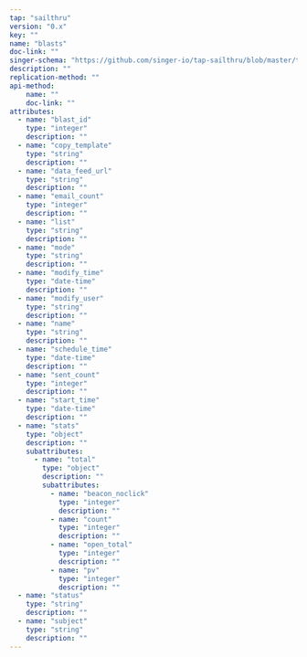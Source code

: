 ```yaml
---
tap: "sailthru"
version: "0.x"
key: ""
name: "blasts"
doc-link: ""
singer-schema: "https://github.com/singer-io/tap-sailthru/blob/master/tap_sailthru/schemas/blasts.json"
description: ""
replication-method: ""
api-method:
    name: ""
    doc-link: ""
attributes:
  - name: "blast_id"
    type: "integer"
    description: ""
  - name: "copy_template"
    type: "string"
    description: ""
  - name: "data_feed_url"
    type: "string"
    description: ""
  - name: "email_count"
    type: "integer"
    description: ""
  - name: "list"
    type: "string"
    description: ""
  - name: "mode"
    type: "string"
    description: ""
  - name: "modify_time"
    type: "date-time"
    description: ""
  - name: "modify_user"
    type: "string"
    description: ""
  - name: "name"
    type: "string"
    description: ""
  - name: "schedule_time"
    type: "date-time"
    description: ""
  - name: "sent_count"
    type: "integer"
    description: ""
  - name: "start_time"
    type: "date-time"
    description: ""
  - name: "stats"
    type: "object"
    description: ""
    subattributes:
      - name: "total"
        type: "object"
        description: ""
        subattributes:
          - name: "beacon_noclick"
            type: "integer"
            description: ""
          - name: "count"
            type: "integer"
            description: ""
          - name: "open_total"
            type: "integer"
            description: ""
          - name: "pv"
            type: "integer"
            description: ""
  - name: "status"
    type: "string"
    description: ""
  - name: "subject"
    type: "string"
    description: ""
---
```

